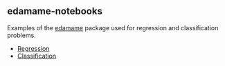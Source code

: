 ## edamame-notebooks

Examples of the [edamame](https://github.com/marcosalvalaggio/edamame) package used for regression and classification problems.

* [Regression](regression)
* [Classification](classification)